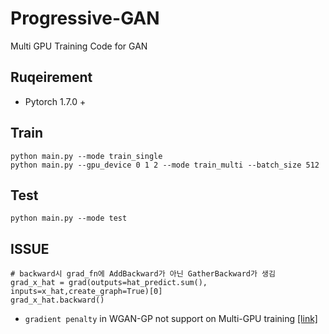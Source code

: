 # Progressive-GAN
Multi GPU Training Code for GAN

## Ruqeirement 
- Pytorch 1.7.0 +  
  
## Train
```
python main.py --mode train_single 
python main.py --gpu_device 0 1 2 --mode train_multi --batch_size 512
```

## Test
```
python main.py --mode test
```

## ISSUE
```
# backward시 grad_fn에 AddBackward가 아닌 GatherBackward가 생김 
grad_x_hat = grad(outputs=hat_predict.sum(), inputs=x_hat,create_graph=True)[0]
grad_x_hat.backward()
```
* `gradient penalty` in WGAN-GP not support on Multi-GPU training [[link]](https://discuss.pytorch.org/t/gradient-penalty-in-wgan-gp-not-converging-on-multi-gpu/35528) 
